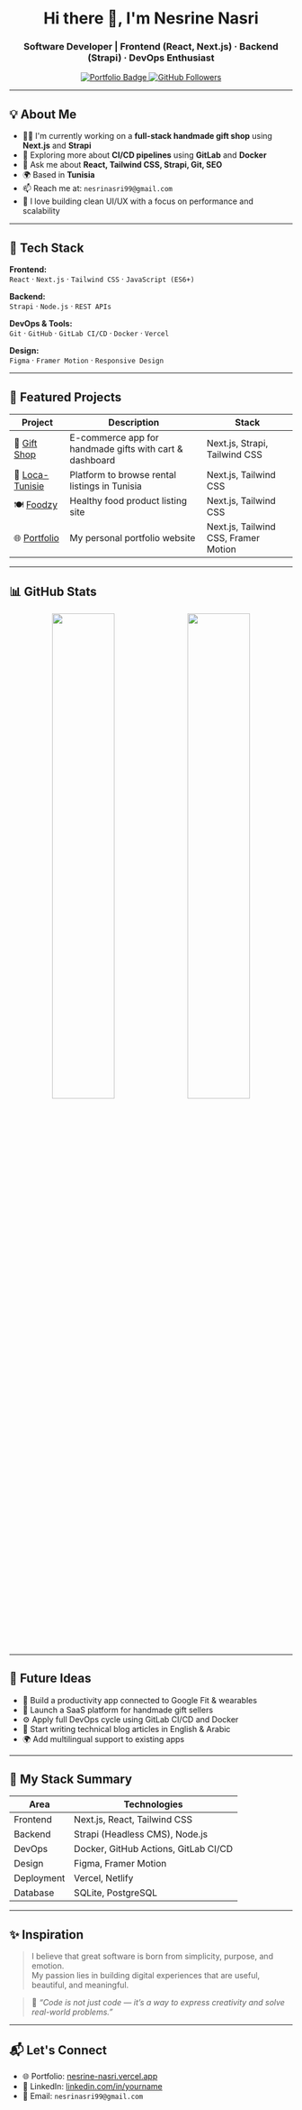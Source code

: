 <h1 align="center">Hi there 👋, I'm Nesrine Nasri</h1>
<h3 align="center">Software Developer | Frontend (React, Next.js) · Backend (Strapi) · DevOps Enthusiast</h3>

<p align="center">
  <a href="https://nesrine-nasri.vercel.app/" target="_blank">
    <img src="https://img.shields.io/badge/Portfolio-Visit-orange?style=for-the-badge" alt="Portfolio Badge"/>
  </a>
  <a href="https://github.com/NeSSrine99" target="_blank">
    <img src="https://img.shields.io/github/followers/NeSSrine99?label=Follow&style=for-the-badge" alt="GitHub Followers"/>
  </a>
</p>

---

## 💡 About Me

- 👩‍💻 I'm currently working on a **full-stack handmade gift shop** using **Next.js** and **Strapi**
- 🔧 Exploring more about **CI/CD pipelines** using **GitLab** and **Docker**
- 💬 Ask me about **React, Tailwind CSS, Strapi, Git, SEO**
- 🌍 Based in **Tunisia**
- 📫 Reach me at: `nesrinasri99@gmail.com`
- 🎨 I love building clean UI/UX with a focus on performance and scalability

---

## 🚀 Tech Stack

**Frontend:**  
`React` · `Next.js` · `Tailwind CSS` · `JavaScript (ES6+)`

**Backend:**  
`Strapi` · `Node.js` · `REST APIs`

**DevOps & Tools:**  
`Git` · `GitHub` · `GitLab CI/CD` · `Docker` · `Vercel`

**Design:**  
`Figma` · `Framer Motion` · `Responsive Design`

---

## 📌 Featured Projects

| Project | Description | Stack |
|--------|-------------|-------|
| 🎁 [Gift Shop](https://github.com/NeSSrine99/gift-shop) | E-commerce app for handmade gifts with cart & dashboard | Next.js, Strapi, Tailwind CSS |
| 🏡 [Loca-Tunisie](https://github.com/NeSSrine99/Loca-Tunisie) | Platform to browse rental listings in Tunisia | Next.js, Tailwind CSS |
| 🍽️ [Foodzy](https://github.com/NeSSrine99/foodzy) | Healthy food product listing site | Next.js, Tailwind CSS |
| 🌐 [Portfolio](https://github.com/NeSSrine99/portfolio-nesrine) | My personal portfolio website | Next.js, Tailwind CSS, Framer Motion |

---

## 📊 GitHub Stats

<p align="center">
  <img src="https://github-readme-stats.vercel.app/api?username=NeSSrine99&show_icons=true&theme=radical" width="47%" />
  <img src="https://github-readme-stats.vercel.app/api/top-langs/?username=NeSSrine99&layout=compact&theme=radical" width="47%" />
</p>

---

## 🔮 Future Ideas

- 🤖 Build a productivity app connected to Google Fit & wearables
- 🧵 Launch a SaaS platform for handmade gift sellers
- ⚙️ Apply full DevOps cycle using GitLab CI/CD and Docker
- 📝 Start writing technical blog articles in English & Arabic
- 🌍 Add multilingual support to existing apps

---

## 🧰 My Stack Summary

| Area         | Technologies                                      |
|--------------|---------------------------------------------------|
| Frontend     | Next.js, React, Tailwind CSS                      |
| Backend      | Strapi (Headless CMS), Node.js                    |
| DevOps       | Docker, GitHub Actions, GitLab CI/CD              |
| Design       | Figma, Framer Motion                              |
| Deployment   | Vercel, Netlify                                   |
| Database     | SQLite, PostgreSQL                                |

---

## ✨ Inspiration

> I believe that great software is born from simplicity, purpose, and emotion.  
> My passion lies in building digital experiences that are useful, beautiful, and meaningful.

> 💬 *“Code is not just code — it’s a way to express creativity and solve real-world problems.”*

---

## 📬 Let's Connect

- 🌐 Portfolio: [nesrine-nasri.vercel.app](https://nesrine-nasri.vercel.app)  
- 💼 LinkedIn: [linkedin.com/in/yourname](https://www.linkedin.com/in/nesrine-nasri-b6a348244/) 
- 📧 Email: `nesrinasri99@gmail.com`  
